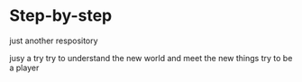 # Step-by-step
just another respository

jusy a try
try to understand the new world and meet the new things
try to be a player 
